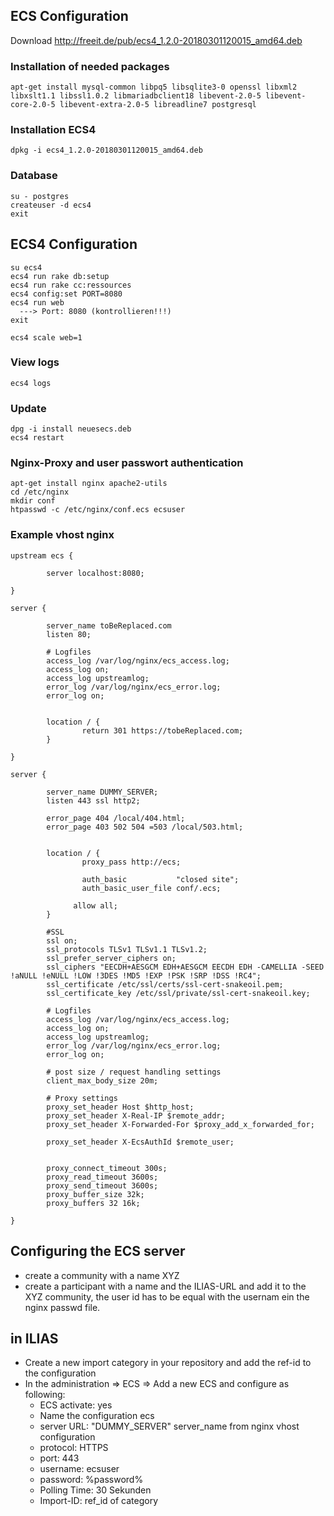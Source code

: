 ## ECS Configuration

Download http://freeit.de/pub/ecs4_1.2.0-20180301120015_amd64.deb

### Installation of needed packages

    apt-get install mysql-common libpq5 libsqlite3-0 openssl libxml2 libxslt1.1 libssl1.0.2 libmariadbclient18 libevent-2.0-5 libevent-core-2.0-5 libevent-extra-2.0-5 libreadline7 postgresql

### Installation ECS4

    dpkg -i ecs4_1.2.0-20180301120015_amd64.deb

### Database

    su - postgres
    createuser -d ecs4 
    exit


## ECS4 Configuration
    su ecs4
    ecs4 run rake db:setup
    ecs4 run rake cc:ressources
    ecs4 config:set PORT=8080
    ecs4 run web 
      ---> Port: 8080 (kontrollieren!!!)
    exit

    ecs4 scale web=1

### View logs
    ecs4 logs

### Update
    dpg -i install neuesecs.deb
    ecs4 restart

### Nginx-Proxy and user passwort authentication
    apt-get install nginx apache2-utils
    cd /etc/nginx
    mkdir conf
    htpasswd -c /etc/nginx/conf.ecs ecsuser

### Example vhost nginx
    upstream ecs {
    
            server localhost:8080;
    
    }
    
    server {
    
            server_name toBeReplaced.com
            listen 80;
    
            # Logfiles
            access_log /var/log/nginx/ecs_access.log;
            access_log on;
            access_log upstreamlog;
            error_log /var/log/nginx/ecs_error.log;
            error_log on;
    
    
            location / {
                    return 301 https://tobeReplaced.com;
            }
    
    }
    
    server {
    
            server_name DUMMY_SERVER;
            listen 443 ssl http2;
    
            error_page 404 /local/404.html;
            error_page 403 502 504 =503 /local/503.html;
    
    
            location / {
                    proxy_pass http://ecs;
    
                    auth_basic           "closed site";
                    auth_basic_user_file conf/.ecs;
    
                  allow all;
            }
    
            #SSL
            ssl on;
            ssl_protocols TLSv1 TLSv1.1 TLSv1.2;
            ssl_prefer_server_ciphers on;
            ssl_ciphers "EECDH+AESGCM EDH+AESGCM EECDH EDH -CAMELLIA -SEED !aNULL !eNULL !LOW !3DES !MD5 !EXP !PSK !SRP !DSS !RC4";
            ssl_certificate /etc/ssl/certs/ssl-cert-snakeoil.pem;
            ssl_certificate_key /etc/ssl/private/ssl-cert-snakeoil.key;
    
            # Logfiles
            access_log /var/log/nginx/ecs_access.log;
            access_log on;
            access_log upstreamlog;
            error_log /var/log/nginx/ecs_error.log;
            error_log on;
    
            # post size / request handling settings
            client_max_body_size 20m;
    
            # Proxy settings
            proxy_set_header Host $http_host;
            proxy_set_header X-Real-IP $remote_addr;
            proxy_set_header X-Forwarded-For $proxy_add_x_forwarded_for;
    
            proxy_set_header X-EcsAuthId $remote_user;
    
    
            proxy_connect_timeout 300s;
            proxy_read_timeout 3600s;
            proxy_send_timeout 3600s;
            proxy_buffer_size 32k;
            proxy_buffers 32 16k;
    
    }

## Configuring the  ECS server
- create a community with a name XYZ
- create a participant with a name and the ILIAS-URL and add it to the XYZ community, the user id has to be equal with the usernam ein the nginx passwd file.

## in ILIAS
- Create a new import category in your repository and add the ref-id to the configuration
- In the administration => ECS => Add a new ECS and configure as following:
  - ECS activate: yes
  - Name the configuration ecs
  - server URL: "DUMMY_SERVER" server_name from nginx vhost configuration
  - protocol: HTTPS
  - port: 443
  - username: ecsuser
  - password: %password%
  - Polling Time: 30 Sekunden
  - Import-ID: ref_id of category

